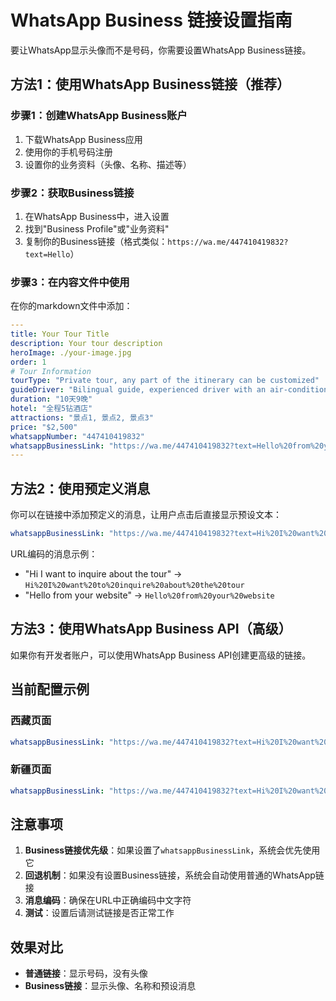 # WhatsApp Business 链接设置指南

要让WhatsApp显示头像而不是号码，你需要设置WhatsApp Business链接。

## 方法1：使用WhatsApp Business链接（推荐）

### 步骤1：创建WhatsApp Business账户
1. 下载WhatsApp Business应用
2. 使用你的手机号码注册
3. 设置你的业务资料（头像、名称、描述等）

### 步骤2：获取Business链接
1. 在WhatsApp Business中，进入设置
2. 找到"Business Profile"或"业务资料"
3. 复制你的Business链接（格式类似：`https://wa.me/447410419832?text=Hello`）

### 步骤3：在内容文件中使用
在你的markdown文件中添加：

```yaml
---
title: Your Tour Title
description: Your tour description
heroImage: ./your-image.jpg
order: 1
# Tour Information
tourType: "Private tour, any part of the itinerary can be customized"
guideDriver: "Bilingual guide, experienced driver with an air-conditioned vehicle"
duration: "10天9晚"
hotel: "全程5钻酒店"
attractions: "景点1, 景点2, 景点3"
price: "$2,500"
whatsappNumber: "447410419832"
whatsappBusinessLink: "https://wa.me/447410419832?text=Hello%20from%20your%20website"
---
```

## 方法2：使用预定义消息

你可以在链接中添加预定义的消息，让用户点击后直接显示预设文本：

```yaml
whatsappBusinessLink: "https://wa.me/447410419832?text=Hi%20I%20want%20to%20inquire%20about%20the%20tour"
```

URL编码的消息示例：
- "Hi I want to inquire about the tour" → `Hi%20I%20want%20to%20inquire%20about%20the%20tour`
- "Hello from your website" → `Hello%20from%20your%20website`

## 方法3：使用WhatsApp Business API（高级）

如果你有开发者账户，可以使用WhatsApp Business API创建更高级的链接。

## 当前配置示例

### 西藏页面
```yaml
whatsappBusinessLink: "https://wa.me/447410419832?text=Hi%20I%20want%20to%20inquire%20about%20the%20Tibet%20tour"
```

### 新疆页面
```yaml
whatsappBusinessLink: "https://wa.me/447410419832?text=Hi%20I%20want%20to%20inquire%20about%20the%20Xinjiang%20tour"
```

## 注意事项

1. **Business链接优先级**：如果设置了`whatsappBusinessLink`，系统会优先使用它
2. **回退机制**：如果没有设置Business链接，系统会自动使用普通的WhatsApp链接
3. **消息编码**：确保在URL中正确编码中文字符
4. **测试**：设置后请测试链接是否正常工作

## 效果对比

- **普通链接**：显示号码，没有头像
- **Business链接**：显示头像、名称和预设消息 
